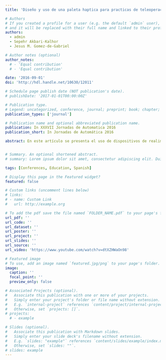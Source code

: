 ```yaml
---
title: 'Diseño y uso de una paleta haptica para practicas de teleoperacion con simulink'

# Authors
# If you created a profile for a user (e.g. the default `admin` user), write the username (folder name) here
# and it will be replaced with their full name and linked to their profile.
authors:
  - admin
  - Sepehr Akbari-Kalhor
  - Jesus M. Gomez-de-Gabriel

# Author notes (optional)
author_notes:
  # - 'Equal contribution'
  # - 'Equal contribution'

date: '2016-09-01'
doi: 'http://hdl.handle.net/10630/12011'

# Schedule page publish date (NOT publication's date).
# publishDate: '2017-01-01T00:00:00Z'

# Publication type.
# Legend: uncategorized, conference, journal; preprint; book; chapter; thesis; patent
publication_types: ['journal']

# Publication name and optional abbreviated publication name.
publication: In XXXVII Jornadas de Automatica 2016
publication_short: In Jornadas de Automática 2016

abstract: En este artículo se presenta el uso de dispositivos de realimentación de fuerzas de un grado de libertad como herramienta para el desarrollo de aplicaciones docentes en asignaturas de teleoperación y telerrobótica, con el objetivo de disponer de una interfaz física que pueda ser utilizada como equipo de prácticas. Estos dispositivos, conocidos como haptic paddle, ya han sido probados satisfactoriamente para aplicaciones educativas de modelado y simulación de sistemas, ntroducción a los haptics e ingeniería de control en diversas Universidades. Para el desarrollo de los experimentos que se muestran en este artículo se han utilizado dos dispositivos haptic paddle con un controlador basado en Arduino y fabricados mediante tecnologías aditivas de impresión 3D. Gracias a los sensores de fuerza y posición incorporados se pueden implementar esquemas bilaterales de teleoperación de posicón-posición y fuerza-posición.


# Summary. An optional shortened abstract.
# summary: Lorem ipsum dolor sit amet, consectetur adipiscing elit. Duis posuere tellus ac convallis placerat. Proin tincidunt magna sed ex sollicitudin condimentum.

tags: [Conferences, Education, Spanish]

# Display this page in the Featured widget?
featured: false

# Custom links (uncomment lines below)
# links:
# - name: Custom Link
#   url: http://example.org

# To add the pdf save the file named `FOLDER_NAME.pdf` to your page's folder.
url_pdf: ''
url_code: ''
url_dataset: ''
url_poster: ''
url_project: ''
url_slides: ''
url_source: ''
url_video: 'https://www.youtube.com/watch?v=dtXZHWaOn98'

# Featured image
# To use, add an image named `featured.jpg/png` to your page's folder.
image:
  caption: ''
  focal_point: ''
  preview_only: false

# Associated Projects (optional).
#   Associate this publication with one or more of your projects.
#   Simply enter your project's folder or file name without extension.
#   E.g. `internal-project` references `content/project/internal-project/index.md`.
#   Otherwise, set `projects: []`.
# projects:
  # - example

# Slides (optional).
#   Associate this publication with Markdown slides.
#   Simply enter your slide deck's filename without extension.
#   E.g. `slides: "example"` references `content/slides/example/index.md`.
#   Otherwise, set `slides: ""`.
# slides: example
---
```


<!-- {{% callout note %}}
Click the _Cite_ button above to demo the feature to enable visitors to import publication metadata into their reference management software.
{{% /callout %}}

{{% callout note %}}
Create your slides in Markdown - click the _Slides_ button to check out the example.
{{% /callout %}}

Supplementary notes can be added here, including [code, math, and images](https://wowchemy.com/docs/writing-markdown-latex/). -->
